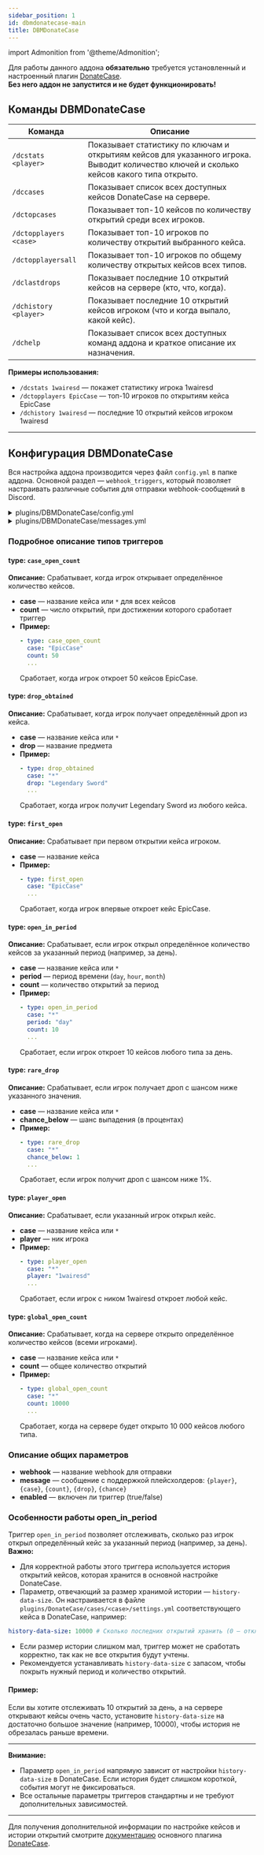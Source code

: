 ```yaml
---
sidebar_position: 1
id: dbmdonatecase-main
title: DBMDonateCase
---
```


import Admonition from '@theme/Admonition';

<Admonition type="danger" title="Внимание!" icon="🚨">
Для работы данного аддона <b>обязательно</b> требуется установленный и настроенный плагин <a href="https://modrinth.com/plugin/donatecase" target="_blank">DonateCase</a>.<br/>
<b>Без него аддон не запустится и не будет функционировать!</b>
</Admonition>

## Команды DBMDonateCase

| Команда | Описание |
|---------|----------|
| `/dcstats <player>` | Показывает статистику по ключам и открытиям кейсов для указанного игрока. Выводит количество ключей и сколько кейсов какого типа открыто. |
| `/dccases` | Показывает список всех доступных кейсов DonateCase на сервере. |
| `/dctopcases` | Показывает топ-10 кейсов по количеству открытий среди всех игроков. |
| `/dctopplayers <case>` | Показывает топ-10 игроков по количеству открытий выбранного кейса. |
| `/dctopplayersall` | Показывает топ-10 игроков по общему количеству открытых кейсов всех типов. |
| `/dclastdrops` | Показывает последние 10 открытий кейсов на сервере (кто, что, когда). |
| `/dchistory <player>` | Показывает последние 10 открытий кейсов игроком (что и когда выпало, какой кейс). |
| `/dchelp` | Показывает список всех доступных команд аддона и краткое описание их назначения. |

**Примеры использования:**
- `/dcstats 1wairesd` — покажет статистику игрока 1wairesd
- `/dctopplayers EpicCase` — топ-10 игроков по открытиям кейса EpicCase
- `/dchistory 1wairesd` — последние 10 открытий кейсов игроком 1wairesd

---

## Конфигурация DBMDonateCase

Вся настройка аддона производится через файл `config.yml` в папке аддона. Основной раздел — `webhook_triggers`, который позволяет настраивать различные события для отправки webhook-сообщений в Discord.

<details>
<summary>plugins/DBMDonateCase/config.yml</summary>

```yaml
webhook_triggers:
  - type: case_open_count
    case: "*" # * — для всех кейсов, либо название конкретного кейса
    count: 100
    webhook: "DBMDonateCase_open"
    message: "Игрок {player} открыл {count} кейсов {case}!"
    enabled: true

  - type: drop_obtained
    case: "*"
    drop: "Legendary Sword"
    webhook: "DBMDonateCase_open"
    message: "Игрок {player} выбил {drop} из кейса {case}!"
    enabled: true

  - type: first_open
    case: "EpicCase"
    webhook: "DBMDonateCase_open"
    message: "Игрок {player} впервые открыл кейс {case}!"
    enabled: true

  - type: open_in_period
    case: "*"
    period: "day"
    count: 10
    webhook: "DBMDonateCase_open"
    message: "Игрок {player} открыл 10 кейсов {case} за день!"
    enabled: true

  - type: rare_drop
    case: "*"
    chance_below: 1
    webhook: "DBMDonateCase_open"
    message: "Игрок {player} выбил ОЧЕНЬ редкий дроп {drop} ({chance}%) из кейса {case}!"
    enabled: true

  - type: player_open
    case: "*"
    player: "1wairesd"
    webhook: "DBMDonateCase_open"
    message: "VIP игрок {player} открыл кейс {case}!"
    enabled: true

  - type: global_open_count
    case: "*"
    count: 11
    webhook: "DBMDonateCase_open"
    message: "На сервере открыли уже 10 000 кейсов {case}!"
    enabled: true
```

</details>

<details>
<summary>plugins/DBMDonateCase/messages.yml</summary>

```yaml

no_cases: "Нет доступных кейсов."
no_case_data: "Нет данных по открытиям кейсов."
no_case_data_specific: "Нет данных по открытиям кейса %caseType%."
no_player_data: "У игрока %player% нет ключей и не открыто кейсов."
no_case_type: "Укажите тип кейса!"
no_player: "Укажите ник игрока!"
top_cases_title: "Топ 10 кейсов по открытиям"
top_players_title: "Топ 10 игроков по кейсу %caseType%"
top_players_all_title: "Топ 10 игроков по всем кейсам"
stats_title: "Статистика игрока %player%"
keys_section: "Ключи:"
opened_section: "Открыто кейсов:"
top_entry: "%index%. %name% (открытий: %count%)"
cases_title: "Список кейсов"
dchistory_title: "История открытий игрока %player%"
dchistory_no_data: "Нет открытий кейсов у этого игрока."
dclastdrops_title: "Последние 10 открытий кейсов"
dclastdrops_no_data: "Нет открытий кейсов на сервере."
dchelp_title: "DBMDonateCase — команды"
dchelp_list: |
**Доступные команды DBMDonateCase:**
/dchelp — Помощь по командам
/dcstats <player> — Показать количество ключей DonateCase у игрока
/dccases — Список всех кейсов DonateCase
/dctopcases — Топ 10 кейсов по количеству открытий
/dctopplayers <case> — Топ 10 игроков по открытию выбранного кейса
/dctopplayersall — Топ 10 игроков по всем открытым кейсам
/dclastdrops — Последние 10 открытий кейсов на сервере (кто, что, когда)
/dchistory <player> — Последние 10 открытий кейсов игроком (что и когда выпало, какой кейс)
dcstats_no_player: "Не указан игрок."
dcstats_no_player_data: "Нет данных по игроку %player%."
dcstats_title: "Статистика игрока %player%"
dcstats_keys_section: "Ключи:"
dcstats_opened_section: "Открыто кейсов:"
dcstats_no_case_data: "Нет данных по кейсам."
dcstats_no_case_data_specific: "Нет данных по кейсу %caseType%."
dcstats_top_entry: "%index%. %name% (открытий: %count%)"
dcstats_top_cases_title: "Топ 10 кейсов по количеству открытий"
dcstats_top_players_title: "Топ 10 игроков по открытию кейса %caseType%"
dcstats_top_players_all_title: "Топ 10 игроков по всем открытым кейсам"
```
</details>
  
### Подробное описание типов триггеров

#### type: `case_open_count`
**Описание:** Срабатывает, когда игрок открывает определённое количество кейсов.
- **case** — название кейса или `*` для всех кейсов
- **count** — число открытий, при достижении которого сработает триггер
- **Пример:**
  ```yaml
  - type: case_open_count
    case: "EpicCase"
    count: 50
    ...
  ```
  Сработает, когда игрок откроет 50 кейсов EpicCase.

#### type: `drop_obtained`
**Описание:** Срабатывает, когда игрок получает определённый дроп из кейса.
- **case** — название кейса или `*`
- **drop** — название предмета
- **Пример:**
  ```yaml
  - type: drop_obtained
    case: "*"
    drop: "Legendary Sword"
    ...
  ```
  Сработает, когда игрок получит Legendary Sword из любого кейса.

#### type: `first_open`
**Описание:** Срабатывает при первом открытии кейса игроком.
- **case** — название кейса
- **Пример:**
  ```yaml
  - type: first_open
    case: "EpicCase"
    ...
  ```
  Сработает, когда игрок впервые откроет кейс EpicCase.

#### type: `open_in_period`
**Описание:** Срабатывает, если игрок открыл определённое количество кейсов за указанный период (например, за день).
- **case** — название кейса или `*`
- **period** — период времени (`day`, `hour`, `month`)
- **count** — количество открытий за период
- **Пример:**
  ```yaml
  - type: open_in_period
    case: "*"
    period: "day"
    count: 10
    ...
  ```
  Сработает, если игрок откроет 10 кейсов любого типа за день.

#### type: `rare_drop`
**Описание:** Срабатывает, если игрок получает дроп с шансом ниже указанного значения.
- **case** — название кейса или `*`
- **chance_below** — шанс выпадения (в процентах)
- **Пример:**
  ```yaml
  - type: rare_drop
    case: "*"
    chance_below: 1
    ...
  ```
  Сработает, если игрок получит дроп с шансом ниже 1%.

#### type: `player_open`
**Описание:** Срабатывает, если указанный игрок открыл кейс.
- **case** — название кейса или `*`
- **player** — ник игрока
- **Пример:**
  ```yaml
  - type: player_open
    case: "*"
    player: "1wairesd"
    ...
  ```
  Сработает, если игрок с ником 1wairesd откроет любой кейс.

#### type: `global_open_count`
**Описание:** Срабатывает, когда на сервере открыто определённое количество кейсов (всеми игроками).
- **case** — название кейса или `*`
- **count** — общее количество открытий
- **Пример:**
  ```yaml
  - type: global_open_count
    case: "*"
    count: 10000
    ...
  ```
  Сработает, когда на сервере будет открыто 10 000 кейсов любого типа.

### Описание общих параметров
- **webhook** — название webhook для отправки
- **message** — сообщение с поддержкой плейсхолдеров: `{player}`, `{case}`, `{count}`, `{drop}`, `{chance}`
- **enabled** — включен ли триггер (true/false)

### Особенности работы open_in_period
Триггер `open_in_period` позволяет отслеживать, сколько раз игрок открыл определённый кейс за указанный период (например, за день). **Важно:**

- Для корректной работы этого триггера используется история открытий кейсов, которая хранится в основной настройке DonateCase.
- Параметр, отвечающий за размер хранимой истории — `history-data-size`. Он настраивается в файле `plugins/DonateCase/cases/<case>/settings.yml` соответствующего кейса в DonateCase, например:

```yaml
history-data-size: 10000 # Сколько последних открытий хранить (0 — отключить)
```

- Если размер истории слишком мал, триггер может не сработать корректно, так как не все открытия будут учтены.
- Рекомендуется устанавливать `history-data-size` с запасом, чтобы покрыть нужный период и количество открытий.

#### Пример:
Если вы хотите отслеживать 10 открытий за день, а на сервере открывают кейсы очень часто, установите `history-data-size` на достаточно большое значение (например, 10000), чтобы история не обрезалась раньше времени.

---

**Внимание:**
- Параметр `open_in_period` напрямую зависит от настройки `history-data-size` в DonateCase. Если история будет слишком короткой, события могут не фиксироваться.
- Все остальные параметры триггеров стандартны и не требуют дополнительных зависимостей.

---

Для получения дополнительной информации по настройке кейсов и истории открытий смотрите [документацию](https://wiki.jodex.xyz/ru/docs/2.0.0/DonateCase/donatecase-main) основного плагина [DonateCase](https://modrinth.com/plugin/donatecase).
